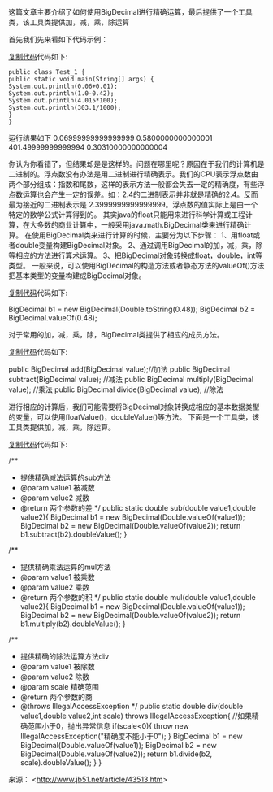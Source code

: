 这篇文章主要介绍了如何使用BigDecimal进行精确运算，最后提供了一个工具类，该工具类提供加，减，乘，除运算

首先我们先来看如下代码示例：

[复制代码]()代码如下:

```
public class Test_1 {
public static void main(String[] args) {
System.out.println(0.06+0.01);
System.out.println(1.0-0.42);
System.out.println(4.015*100);
System.out.println(303.1/1000);
}
}
```

运行结果如下
0.06999999999999999
 0.5800000000000001
 401.49999999999994
 0.30310000000000004

你认为你看错了，但结果却是是这样的。问题在哪里呢？原因在于我们的计算机是二进制的。浮点数没有办法是用二进制进行精确表示。我们的CPU表示浮点数由两个部分组成：指数和尾数，这样的表示方法一般都会失去一定的精确度，有些浮点数运算也会产生一定的误差。如：2.4的二进制表示并非就是精确的2.4。反而最为接近的二进制表示是 2.3999999999999999。浮点数的值实际上是由一个特定的数学公式计算得到的。
其实java的float只能用来进行科学计算或工程计算，在大多数的商业计算中，一般采用java.math.BigDecimal类来进行精确计算。
在使用BigDecimal类来进行计算的时候，主要分为以下步骤：
1、用float或者double变量构建BigDecimal对象。
2、通过调用BigDecimal的加，减，乘，除等相应的方法进行算术运算。
3、把BigDecimal对象转换成float，double，int等类型。
一般来说，可以使用BigDecimal的构造方法或者静态方法的valueOf()方法把基本类型的变量构建成BigDecimal对象。

[复制代码]()代码如下:

BigDecimal b1 = new BigDecimal(Double.toString(0.48));
BigDecimal b2 = BigDecimal.valueOf(0.48);

对于常用的加，减，乘，除，BigDecimal类提供了相应的成员方法。

[复制代码]()代码如下:

public BigDecimal add(BigDecimal value);//加法
public BigDecimal subtract(BigDecimal value); //减法 
public BigDecimal multiply(BigDecimal value); //乘法
public BigDecimal divide(BigDecimal value); //除法

进行相应的计算后，我们可能需要将BigDecimal对象转换成相应的基本数据类型的变量，可以使用floatValue()，doubleValue()等方法。
下面是一个工具类，该工具类提供加，减，乘，除运算。

[复制代码]()代码如下:

/**
 * 提供精确减法运算的sub方法
 * @param value1 被减数
 * @param value2 减数
 * @return 两个参数的差
 */
public static double sub(double value1,double value2){
BigDecimal b1 = new BigDecimal(Double.valueOf(value1));
BigDecimal b2 = new BigDecimal(Double.valueOf(value2));
return b1.subtract(b2).doubleValue();
}

/**
 * 提供精确乘法运算的mul方法
 * @param value1 被乘数
 * @param value2 乘数
 * @return 两个参数的积
 */
public static double mul(double value1,double value2){
BigDecimal b1 = new BigDecimal(Double.valueOf(value1));
BigDecimal b2 = new BigDecimal(Double.valueOf(value2));
return b1.multiply(b2).doubleValue();
}

/**
 * 提供精确的除法运算方法div
 * @param value1 被除数
 * @param value2 除数
 * @param scale 精确范围
 * @return 两个参数的商
 * @throws IllegalAccessException
 */
public static double div(double value1,double value2,int scale) throws IllegalAccessException{
//如果精确范围小于0，抛出异常信息
if(scale<0){ 
  throw new IllegalAccessException("精确度不能小于0");
}
BigDecimal b1 = new BigDecimal(Double.valueOf(value1));
BigDecimal b2 = new BigDecimal(Double.valueOf(value2));
return b1.divide(b2, scale).doubleValue();
}
}

来源： <<http://www.jb51.net/article/43513.htm>>

 